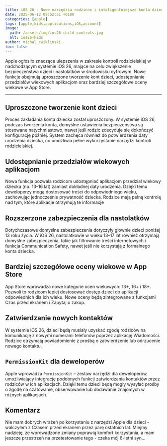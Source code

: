 ```yaml
---
title: iOS 26 - Nowe narzędzia rodzinne i inteligentniejsze konta dzieci
date: 2025-06-12 09:52:51 +0100
categories: [apple]
tags: [apple,kids,applications,iOS,account]
image:
  path: /assets/img/ios26-child-controls.jpg
  alt: ios26-kids
author: michal_cwiklinski
toc: false
---
```


Apple ogłosiło znaczące ulepszenia w zakresie kontroli rodzicielskiej w nadchodzącym systemie iOS 26, mające na celu zwiększenie bezpieczeństwa dzieci i nastolatków w środowisku cyfrowym. Nowe funkcje obejmują uproszczone tworzenie kont dzieci, udostępnianie przedziałów wiekowych aplikacjom oraz bardziej szczegółowe oceny wiekowe w App Store.

---

## Uproszczone tworzenie kont dzieci

Proces zakładania konta dziecka został uproszczony. W systemie iOS 26, podczas tworzenia konta, domyślne ustawienia bezpieczeństwa są stosowane natychmiastowo, nawet jeśli rodzic zdecyduje się dokończyć konfigurację później. System zachęca również do potwierdzenia daty urodzenia dziecka, co umożliwia pełne wykorzystanie narzędzi kontroli rodzicielskiej.

## Udostępnianie przedziałów wiekowych aplikacjom

Nowa funkcja pozwala rodzicom udostępniać aplikacjom przedział wiekowy dziecka (np. 13–16 lat) zamiast dokładnej daty urodzenia. Dzięki temu deweloperzy mogą dostosować treści do odpowiedniego wieku, zachowując jednocześnie prywatność dziecka. Rodzice mają pełną kontrolę nad tym, które aplikacje otrzymują te informacje

## Rozszerzone zabezpieczenia dla nastolatków

Dotychczasowe domyślne zabezpieczenia dotyczyły głównie dzieci poniżej 13 roku życia. W iOS 26, nastolatkowie w wieku 13–17 lat również otrzymają domyślne zabezpieczenia, takie jak filtrowanie treści internetowych i funkcja Communication Safety, nawet jeśli nie korzystają z formalnego konta dziecka.

## Bardziej szczegółowe oceny wiekowe w App Store

App Store wprowadza nowe kategorie ocen wiekowych: 13+, 16+ i 18+. Pozwoli to rodzicom lepiej dostosować dostęp dzieci do aplikacji odpowiednich dla ich wieku. Nowe oceny będą zintegrowane z funkcjami Czas przed ekranem i Zapytaj o zakup.

## Zatwierdzanie nowych kontaktów

W systemie iOS 26, dzieci będą musiały uzyskać zgodę rodziców na komunikację z nowymi numerami telefonów poprzez aplikację Wiadomości. Rodzice otrzymają powiadomienie z prośbą o zatwierdzenie lub odrzucenie nowego kontaktu.

## `PermissionKit` dla deweloperów

Apple wprowadza `PermissionKit` – zestaw narzędzi dla deweloperów, umożliwiający integrację podobnych funkcji zatwierdzania kontaktów przez rodziców w ich aplikacjach. Dzięki temu dzieci będą mogły wysyłać prośby o zgodę na czatowanie, obserwowanie lub dodawanie znajomych w różnych aplikacjach.

## Komentarz

Nie mam dobrych wrażeń po korzystaniu z narzędzi Apple dla dzieci - walczyłem z Czasem przed ekranem przez parę ostatnich lat. Miejmy nadzieję, że wprowadzone zmiany poprawią komfort korzystania, a mam jeszcze przestrzeń na przetestowanie tego - czeka mój 6-letni syn...

